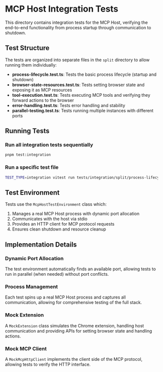 # MCP Host Integration Tests

This directory contains integration tests for the MCP Host, verifying the end-to-end functionality from process startup through communication to shutdown.

## Test Structure

The tests are organized into separate files in the `split` directory to allow running them individually:

- **process-lifecycle.test.ts**: Tests the basic process lifecycle (startup and shutdown)
- **browser-state-resources.test.ts**: Tests setting browser state and exposing it as MCP resources
- **tool-execution.test.ts**: Tests executing MCP tools and verifying they forward actions to the browser
- **error-handling.test.ts**: Tests error handling and stability
- **parallel-testing.test.ts**: Tests running multiple instances with different ports

## Running Tests

### Run all integration tests sequentially
```bash
pnpm test:integration
```

### Run a specific test file
```bash
TEST_TYPE=integration vitest run tests/integration/split/process-lifecycle.test.ts
```

## Test Environment

Tests use the `McpHostTestEnvironment` class which:

1. Manages a real MCP Host process with dynamic port allocation
2. Communicates with the host via stdio
3. Provides an HTTP client for MCP protocol requests
4. Ensures clean shutdown and resource cleanup

## Implementation Details

### Dynamic Port Allocation

The test environment automatically finds an available port, allowing tests to run in parallel (when needed) without port conflicts.

### Process Management

Each test spins up a real MCP Host process and captures all communication, allowing for comprehensive testing of the full stack.

### Mock Extension

A `MockExtension` class simulates the Chrome extension, handling host communication and providing APIs for setting browser state and handling actions.

### Mock MCP Client

A `MockMcpHttpClient` implements the client side of the MCP protocol, allowing tests to verify the HTTP interface.
